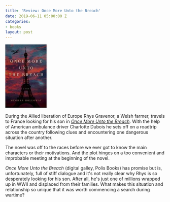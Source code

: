 ```yaml
---
title: 'Review: Once More Unto the Breach'
date: 2019-06-11 05:00:00 Z
categories:
- books
layout: post
---
```


![](/assets/images/41yIVjHb1ML-130x200.jpg)

During the Allied liberation of Europe Rhys Gravenor, a Welsh farmer, travels to France looking for his son in _[Once More Unto the Breach](https://www.goodreads.com/book/show/42647044-once-more-unto-the-breach?from_search=true)_. With the help of American ambulance driver Charlotte Dubois he sets off on a roadtrip across the country following clues and encountering one dangerous situation after another.

The novel was off to the races before we ever got to know the main characters or their motivations. And the plot hinges on a too convenient and improbable meeting at the beginning of the novel.

_Once More Unto the Breach_ (digital galley, Polis Books) has promise but is, unfortunately, full of stiff dialogue and it's not really clear why Rhys is so desperately looking for his son. After all, he's just one of millions wrapped up in WWII and displaced from their families. What makes this situation and relationship so unique that it was worth commencing a search during wartime?
